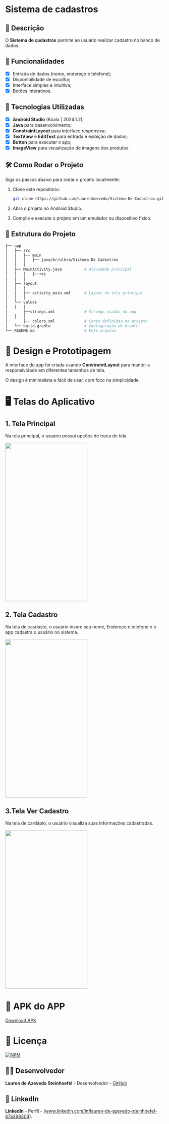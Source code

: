 # **Sistema de cadastros**

## 📱 Descrição

O **Sistema de cadastros** permite ao usuário realizar cadastro no banco de dados. 

## 🔧 Funcionalidades

- [x] Entrada de dados (nome, endereço e telefone);
- [x] Disponibilidade de escolha;
- [x] Interface simples e intuitiva;
- [x] Botões interativos.

## 🚀 Tecnologias Utilizadas

- [x] **Android Studio** (Koala | 2024.1.2);
- [x] **Java** para desenvolvimento;
- [x] **ConstraintLayout** para interface responsiva;
- [x] **TextView** e **EditText** para entrada e exibição de dados;
- [x] **Button**   para executar o app;
- [x] **ImageView** para visualização de imagens dos produtos.

## 🛠️ Como Rodar o Projeto

Siga os passos abaixo para rodar o projeto localmente:

1. Clone este repositório:

    ```bash
    git clone https://github.com/LaurenAzevedo/Sistema-De-Cadastros.git

    ```

2. Abra o projeto no Android Studio.

3. Compile e execute o projeto em um emulador ou dispositivo físico.

## 📂 Estrutura do Projeto

```bash
├── app
│   ├── src
│   │   ├── main
│   │   │   ├── java/br/ulbra/Sistema De Cadastros
│   │   │  
│   ├── MainActivity.java          # Atividade principal
│   │   │   ├──res
│   │   │  
│   ├── layout
│   │   │  
│   │   ├── activity_main.xml      # Layout da tela principal
│   │   │  
│   └── values
│   │   │  
│       ├──strings.xml             # Strings usadas no app
│   │   │  
│       ├── colors.xml             # Cores definidas no projeto
│   └── build.gradle               # Configuração do Gradle
└── README.md                      # Este arquivo

```

 
# 🎨 Design e Prototipagem
 
A interface do app foi criada usando **ConstraintLayout** para manter a responsividade em diferentes tamanhos de tela.
 
O design é minimalista e fácil de usar, com foco na simplicidade.
 
# 🖥️ Telas do Aplicativo
 
## 1. **Tela Principal**

Na tela principal, o usuário possui opções de troca de tela.

<img src="https://github.com/user-attachments/assets/b8c4a007-755b-4e5b-a335-ebc47eb393f1" width="260" height="500"/>


## 2. **Tela Cadastro**

Na tela de casdasto, o usuário insere seu nome, Endereço e telefone e o app cadastra o usuário no sistema.

<img src="https://github.com/user-attachments/assets/fc134c25-2b15-4db7-8b28-26c6c1730042" width="260" height="500"/>


## 3.**Tela Ver Cadastro**

Na tela de cardápio, o usuário visualiza suas informações cadastradas.
 
<img src="https://github.com/user-attachments/assets/4e9392dc-50cf-4124-91f2-472f87e42a4d" width="260" height="500"/>

# 🧰 APK do APP 

<a href="https://github.com/LaurenAzevedo/Sistema-De-Cadastros/blob/main/cadastrogatinho.apk"> Download APK </a>
 
# 📄 Licença

[![NPM](https://img.shields.io/npm/l/react)](https://github.com/LaurenAzevedo/Sistema-De-Cadastros/blob/main/LICENSE)

## 👨‍💻 Desenvolvedor 

**Lauren de Azevedo Steinhoefel** - Desenvolvedor - [GitHub](https://github.com/LaurenAzevedo)

## 📂 LinkedIn 

**LinkedIn** - Perfil - (www.linkedin.com/in/lauren-de-azevedo-steinhoefel-67a398304).


